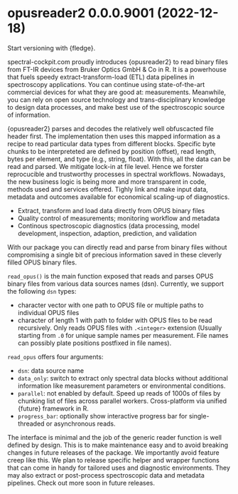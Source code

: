 <!-- NEWS.md is maintained by https://cynkra.github.io/fledge, do not edit -->

# opusreader2 0.0.0.9001 (2022-12-18)

Start versioning with {fledge}.

spectral-cockpit.com proudly introduces {opusreader2} to read binary files 
from FT-IR devices from Bruker Optics GmbH & Co in R. It is a powerhouse that
fuels speedy extract-transform-load (ETL) data pipelines in spectroscopy
applications. You can continue using state-of-the-art commercial devices
for what they are good at: measurements. Meanwhile, you can rely on open source
technology and trans-disciplinary knowledge to design data processes, and make
best use of the spectroscopic source of information.

{opusreader2} parses and decodes the relatively well obfuscacted file header
first. The implementation then uses this mapped information as a recipe to read
particular data types from different blocks. Specific byte chunks to be
interpreteted are defined by position (offset), read length, bytes per element,
and type (e.g., string, float). With this, all the data can be read and parsed.
We mitigate lock-in at file level. Hence we forster reprocucible and trustworthy 
processes in spectral workflows. Nowadays, the new business logic is being more
and more transparent in code, methods used and services offered. Tighly link and
make input data, metadata and outcomes available for economical scaling-up of
diagnostics.

- Extract, transform and load data directly from OPUS binary files
- Quality control of measurements; monitoring workflow and metadata
- Continous spectroscopic diagnostics (data processing, model development,
  inspection, adaption, prediction, and validation

With our package you can directly read and parse from binary files without
compromising a single bit of precious information saved in these cleverly filled 
OPUS binary files.

`read_opus()` is the main function exposed that reads and parses OPUS binary
files from various data sources names (dsn). Currently, we support the 
following `dsn` types:

- character vector with one path to OPUS file or multiple paths to individual
  OPUS files
- character of length 1 with path to folder with OPUS files to be read
  recursively. Only reads OPUS files with `.<integer>` extension (Usually
  starting from `.0` for unique sample names per measurement. File names can
  possibly plate positions postfixed in file names).

`read_opus` offers four arguments:

- `dsn`: data source name
- `data_only`: switch to extract only spectral data blocks without additional
   information like measurement parameters or environmental conditions.
- `parallel`: not enabled by default. Speed up reads of 1000s of files by 
   chunking list of files across parallel workers. Cross-platform via unified
   {future} framework in R.
- `progress_bar`: optionally show interactive progress bar for single-threaded
  or asynchronous reads.

The interface is minimal and the job of the generic reader function is
well defined by design. This is to make maintenance easy and to avoid breaking
changes in future releases of the package. We importantly avoid feature creep
like this. We plan to release specific helper and wrapper functions that can
come in handy for tailored uses and diagnostic environments. They may also
extract or post-process spectroscopic data and metadata pipelines. Check out
more soon in future releases.
